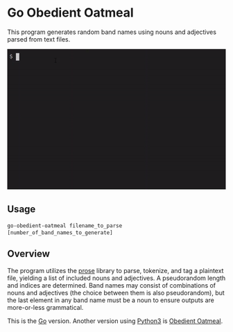 Go Obedient Oatmeal
===================

This program generates random band names using nouns and adjectives parsed from text files.

![Go Obedient Oatmeal sample](https://raw.githubusercontent.com/oishiiburger/go-obedient-oatmeal/master/img/goo-gif.gif)

Usage
-----

```
go-obedient-oatmeal filename_to_parse [number_of_band_names_to_generate]
```

Overview
--------

The program utilizes the [prose](https://github.com/jdkato/prose) library to parse, tokenize, and tag a plaintext file, yielding a list of included nouns and adjectives. A pseudorandom length and indices are determined. Band names may consist of combinations of nouns and adjectives (the choice between them is also pseudorandom), but the last element in any band name must be a noun to ensure outputs are more-or-less grammatical.

This is the [Go](https://golang.org/) version. Another version using [Python3](https://www.python.org/downloads/) is [Obedient Oatmeal](https://github.com/oishiiburger/obedient-oatmeal).